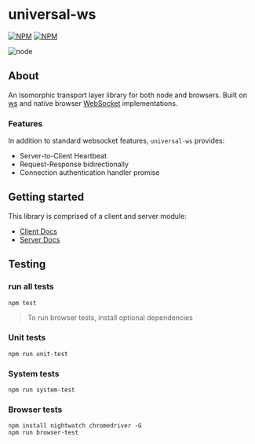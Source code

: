 # universal-ws

[![NPM](https://nodei.co/npm/universal-ws.png)](https://www.npmjs.com/package/universal-ws)
 [![NPM](https://nodei.co/npm/universal-ws-server.png)](https://www.npmjs.com/package/universal-ws-server)

![node](https://img.shields.io/github/license/droplit/universal-ws.svg?style=flat-square)

## About

An Isomorphic transport layer library for both node and browsers. Built on [ws](https://github.com/websockets/ws) and native browser [WebSocket](https://developer.mozilla.org/en-US/docs/Web/API/WebSockets_API) implementations. 

### Features

In addition to standard websocket features, `universal-ws` provides:

* Server-to-Client Heartbeat
* Request-Response bidirectionally
* Connection authentication handler promise 

## Getting started

This library is comprised of a client and server module:

* [Client Docs](./client/)
* [Server Docs](./server/) 

## Testing

### run all tests
```
npm test
```
> To run browser tests, install optional dependencies

### Unit tests
```
npm run unit-test
```

### System tests
```
npm run system-test
```

### Browser tests
```
npm install nightwatch chromedriver -G
npm run browser-test
```
